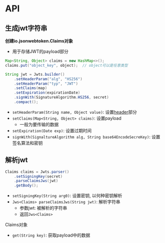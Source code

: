 # API

## 生成jwt字符串

**创建io.jsonwebtoken.Claims对象**

- 用于存储JWT的payload部分

```java
Map<String, Object> claims = new HashMap<>();
claims.put("object_key", object);  // object可以是任意类型
```

```java
String jwt = Jwts.builder()
    .setHeaderParam("alg", "HS256")
    .setHeaderParam("typ", "JWT")
    .setClaims(map)
    .setExpiration(expirationDate)
    .signWith(SignatureAlgorithm.HS256, secret)
    .compact();
```

- `setHeaderParam(String name, Object value)`: 设置[header](../Network/Http_Token.md#jwt)部分
- `setClaims(Map<String, Object> claims)`: 设置payload
  - 一般为要传输的数据
- `setExpiration(Date exp)`: 设置过期时间
- `signWith(SignaltureAlgorithm alg, String base64EncodeSecreKey)`: 设置签名算法和密钥

## 解析jwt

```java
Claims claims = Jwts.parser()
    .setSigningKey(secret)
    .parseClaimsJws(jwt)
    .getBody();
```

- `setSigningKey(String arg0)`: 设置密钥, 以何种密钥解析
- `Jws<Claims> parseClaimsJws(String jwt)`: 解析字符串
  - 参数jwt: 被解析的字符串
  - 返回`Jws<Claims>`

Claims对象

- `get(String key)`: 获取payload中的数据